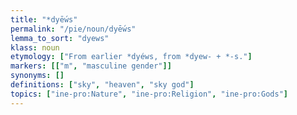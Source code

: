 ```yaml
---
title: "*dyḗws"
permalink: "/pie/noun/dyḗws"
lemma_to_sort: "dyews"
klass: noun
etymology: ["From earlier *dyéws, from *dyew- +‎ *-s."]
markers: [["m", "masculine gender"]]
synonyms: []
definitions: ["sky", "heaven", "sky god"]
topics: ["ine-pro:Nature", "ine-pro:Religion", "ine-pro:Gods"]
---
```

